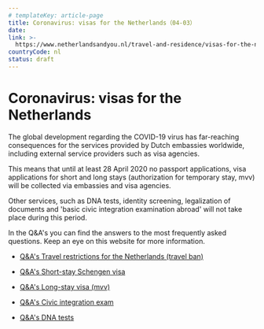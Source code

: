 ```yaml
---
# templateKey: article-page
title: Coronavirus: visas for the Netherlands（04-03）
date: 
link: >-
  https://www.netherlandsandyou.nl/travel-and-residence/visas-for-the-netherlands
countryCode: nl
status: draft
---
```


<div id="content" class="article">

# Coronavirus: visas for the Netherlands

<div class="intro">

The global development regarding the COVID-19 virus has far-reaching consequences for the services provided by Dutch embassies worldwide, including external service providers such as visa agencies.

This means that until at least 28 April 2020 no passport applications, visa applications for short and long stays (authorization for temporary stay, mvv) will be collected via embassies and visa agencies.

Other services, such as DNA tests, identity screening, legalization of documents and 'basic civic integration examination abroad' will not take place during this period.

In the Q&A's you can find the answers to the most frequently asked questions. Keep an eye on this website for more information.

</div>

<div class="block wayfinder two-columns">

- [Q&A's Travel restrictions for the Netherlands (travel ban)](/travel-and-residence/visas-for-the-netherlands/qas-travel-restrictions-for-the-netherlands)
- [Q&A's Short-stay Schengen visa](/travel-and-residence/visas-for-the-netherlands/qas-short-stay-schengen-visa)
- [Q&A's Long-stay visa (mvv)](/travel-and-residence/visas-for-the-netherlands/qas-long-stay-visa-mvv)

- [Q&A's Civic integration exam](/travel-and-residence/visas-for-the-netherlands/qas-civic-integration-exam)
- [Q&A's DNA tests](/travel-and-residence/visas-for-the-netherlands/qas-dna-tests)

</div>

</div>

